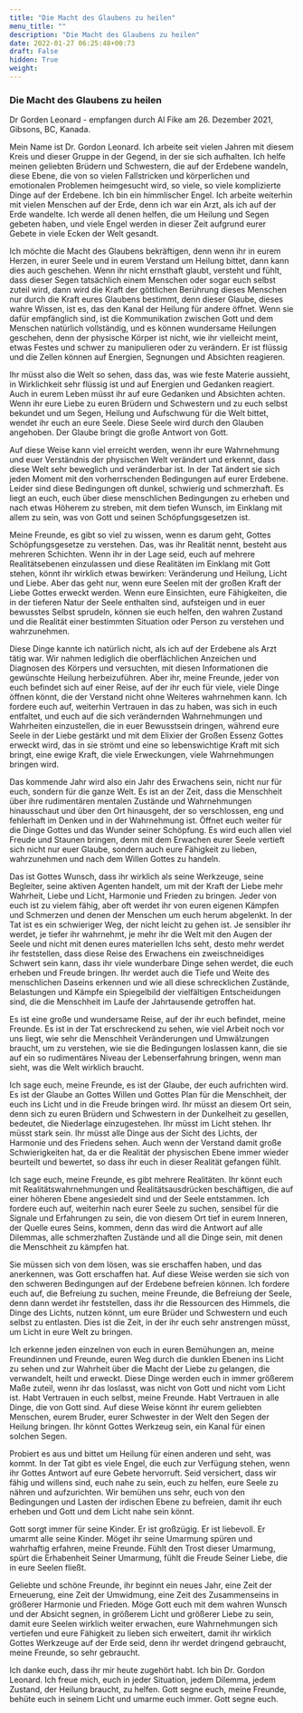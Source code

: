 ```yaml
---
title: "Die Macht des Glaubens zu heilen"
menu_title: ""
description: "Die Macht des Glaubens zu heilen"
date: 2022-01-27 06:25:48+00:73
draft: False
hidden: True
weight:
---
```

### Die Macht des Glaubens zu heilen

Dr Gorden Leonard - empfangen durch Al Fike am 26. Dezember 2021, Gibsons, BC, Kanada.

Mein Name ist Dr. Gordon Leonard. Ich arbeite seit vielen Jahren mit diesem Kreis und dieser Gruppe in der Gegend, in der sie sich aufhalten. Ich helfe meinen geliebten Brüdern und Schwestern, die auf der Erdebene wandeln, diese Ebene, die von so vielen Fallstricken und körperlichen und emotionalen Problemen heimgesucht wird, so viele, so viele komplizierte Dinge auf der Erdebene. Ich bin ein himmlischer Engel. Ich arbeite weiterhin mit vielen Menschen auf der Erde, denn ich war ein Arzt, als ich auf der Erde wandelte. Ich werde all denen helfen, die um Heilung und Segen gebeten haben, und viele Engel werden in dieser Zeit aufgrund eurer Gebete in viele Ecken der Welt gesandt.

Ich möchte die Macht des Glaubens bekräftigen, denn wenn ihr in eurem Herzen, in eurer Seele und in eurem Verstand um Heilung bittet, dann kann dies auch geschehen. Wenn ihr nicht ernsthaft glaubt, versteht und fühlt, dass dieser Segen tatsächlich einem Menschen oder sogar euch selbst zuteil wird, dann wird die Kraft der göttlichen Berührung dieses Menschen nur durch die Kraft eures Glaubens bestimmt, denn dieser Glaube, dieses wahre Wissen, ist es, das den Kanal der Heilung für andere öffnet. Wenn sie dafür empfänglich sind, ist die Kommunikation zwischen Gott und dem Menschen natürlich vollständig, und es können wundersame Heilungen geschehen, denn der physische Körper ist nicht, wie ihr vielleicht meint, etwas Festes und schwer zu manipulieren oder zu verändern. Er ist flüssig und die Zellen können auf Energien, Segnungen und Absichten reagieren.

Ihr müsst also die Welt so sehen, dass das, was wie feste Materie aussieht, in Wirklichkeit sehr flüssig ist und auf Energien und Gedanken reagiert. Auch in eurem Leben müsst ihr auf eure Gedanken und Absichten achten. Wenn ihr eure Liebe zu euren Brüdern und Schwestern und zu euch selbst bekundet und um Segen, Heilung und Aufschwung für die Welt bittet, wendet ihr euch an eure Seele. Diese Seele wird durch den Glauben angehoben. Der Glaube bringt die große Antwort von Gott.

Auf diese Weise kann viel erreicht werden, wenn ihr eure Wahrnehmung und euer Verständnis der physischen Welt verändert und erkennt, dass diese Welt sehr beweglich und veränderbar ist. In der Tat ändert sie sich jeden Moment mit den vorherrschenden Bedingungen auf eurer Erdebene. Leider sind diese Bedingungen oft dunkel, schwierig und schmerzhaft. Es liegt an euch, euch über diese menschlichen Bedingungen zu erheben und nach etwas Höherem zu streben, mit dem tiefen Wunsch, im Einklang mit allem zu sein, was von Gott und seinen Schöpfungsgesetzen ist.

Meine Freunde, es gibt so viel zu wissen, wenn es darum geht, Gottes Schöpfungsgesetze zu verstehen. Das, was ihr Realität nennt, besteht aus mehreren Schichten. Wenn ihr in der Lage seid, euch auf mehrere Realitätsebenen einzulassen und diese Realitäten im Einklang mit Gott stehen, könnt ihr wirklich etwas bewirken: Veränderung und Heilung, Licht und Liebe. Aber das geht nur, wenn eure Seelen mit der großen Kraft der Liebe Gottes erweckt werden. Wenn eure Einsichten, eure Fähigkeiten, die in der tieferen Natur der Seele enthalten sind, aufsteigen und in euer bewusstes Selbst sprudeln, können sie euch helfen, den wahren Zustand und die Realität einer bestimmten Situation oder Person zu verstehen und wahrzunehmen.

Diese Dinge kannte ich natürlich nicht, als ich auf der Erdebene als Arzt tätig war. Wir nahmen lediglich die oberflächlichen Anzeichen und Diagnosen des Körpers und versuchten, mit diesen Informationen die gewünschte Heilung herbeizuführen. Aber ihr, meine Freunde, jeder von euch befindet sich auf einer Reise, auf der ihr euch für viele, viele Dinge öffnen könnt, die der Verstand nicht ohne Weiteres wahrnehmen kann. Ich fordere euch auf, weiterhin Vertrauen in das zu haben, was sich in euch entfaltet, und euch auf die sich verändernden Wahrnehmungen und Wahrheiten einzustellen, die in euer Bewusstsein dringen, während eure Seele in der Liebe gestärkt und mit dem Elixier der Großen Essenz Gottes erweckt wird, das in sie strömt und eine so lebenswichtige Kraft mit sich bringt, eine ewige Kraft, die viele Erweckungen, viele Wahrnehmungen bringen wird.

Das kommende Jahr wird also ein Jahr des Erwachens sein, nicht nur für euch, sondern für die ganze Welt. Es ist an der Zeit, dass die Menschheit über ihre rudimentären mentalen Zustände und Wahrnehmungen hinausschaut und über den Ort hinausgeht, der so verschlossen, eng und fehlerhaft im Denken und in der Wahrnehmung ist. Öffnet euch weiter für die Dinge Gottes und das Wunder seiner Schöpfung. Es wird euch allen viel Freude und Staunen bringen, denn mit dem Erwachen eurer Seele vertieft sich nicht nur euer Glaube, sondern auch eure Fähigkeit zu lieben, wahrzunehmen und nach dem Willen Gottes zu handeln.

Das ist Gottes Wunsch, dass ihr wirklich als seine Werkzeuge, seine Begleiter, seine aktiven Agenten handelt, um mit der Kraft der Liebe mehr Wahrheit, Liebe und Licht, Harmonie und Frieden zu bringen. Jeder von euch ist zu vielem fähig, aber oft werdet ihr von euren eigenen Kämpfen und Schmerzen und denen der Menschen um euch herum abgelenkt. In der Tat ist es ein schwieriger Weg, der nicht leicht zu gehen ist. Je sensibler ihr werdet, je tiefer ihr wahrnehmt, je mehr ihr die Welt mit den Augen der Seele und nicht mit denen eures materiellen Ichs seht, desto mehr werdet ihr feststellen, dass diese Reise des Erwachens ein zweischneidiges Schwert sein kann, dass ihr viele wunderbare Dinge sehen werdet, die euch erheben und Freude bringen. Ihr werdet auch die Tiefe und Weite des menschlichen Daseins erkennen und wie all diese schrecklichen Zustände, Belastungen und Kämpfe ein Spiegelbild der vielfältigen Entscheidungen sind, die die Menschheit im Laufe der Jahrtausende getroffen hat.

Es ist eine große und wundersame Reise, auf der ihr euch befindet, meine Freunde. Es ist in der Tat erschreckend zu sehen, wie viel Arbeit noch vor uns liegt, wie sehr die Menschheit Veränderungen und Umwälzungen braucht, um zu verstehen, wie sie die Bedingungen loslassen kann, die sie auf ein so rudimentäres Niveau der Lebenserfahrung bringen, wenn man sieht, was die Welt wirklich braucht.

Ich sage euch, meine Freunde, es ist der Glaube, der euch aufrichten wird. Es ist der Glaube an Gottes Willen und Gottes Plan für die Menschheit, der euch ins Licht und in die Freude bringen wird. Ihr müsst an diesem Ort sein, denn sich zu euren Brüdern und Schwestern in der Dunkelheit zu gesellen, bedeutet, die Niederlage einzugestehen. Ihr müsst im Licht stehen. Ihr müsst stark sein. Ihr müsst alle Dinge aus der Sicht des Lichts, der Harmonie und des Friedens sehen. Auch wenn der Verstand damit große Schwierigkeiten hat, da er die Realität der physischen Ebene immer wieder beurteilt und bewertet, so dass ihr euch in dieser Realität gefangen fühlt.

Ich sage euch, meine Freunde, es gibt mehrere Realitäten. Ihr könnt euch mit Realitätswahrnehmungen und Realitätsausdrücken beschäftigen, die auf einer höheren Ebene angesiedelt sind und der Seele entstammen. Ich fordere euch auf, weiterhin nach eurer Seele zu suchen, sensibel für die Signale und Erfahrungen zu sein, die von diesem Ort tief in eurem Inneren, der Quelle eures Seins, kommen, denn das wird die Antwort auf alle Dilemmas, alle schmerzhaften Zustände und all die Dinge sein, mit denen die Menschheit zu kämpfen hat.

Sie müssen sich von dem lösen, was sie erschaffen haben, und das anerkennen, was Gott erschaffen hat. Auf diese Weise werden sie sich von den schweren Bedingungen auf der Erdebene befreien können. Ich fordere euch auf, die Befreiung zu suchen, meine Freunde, die Befreiung der Seele, denn dann werdet ihr feststellen, dass ihr die Ressourcen des Himmels, die Dinge des Lichts, nutzen könnt, um eure Brüder und Schwestern und euch selbst zu entlasten. Dies ist die Zeit, in der ihr euch sehr anstrengen müsst, um Licht in eure Welt zu bringen.

Ich erkenne jeden einzelnen von euch in euren Bemühungen an, meine Freundinnen und Freunde, euren Weg durch die dunklen Ebenen ins Licht zu sehen und zur Wahrheit über die Macht der Liebe zu gelangen, die verwandelt, heilt und erweckt. Diese Dinge werden euch in immer größerem Maße zuteil, wenn ihr das loslasst, was nicht von Gott und nicht vom Licht ist. Habt Vertrauen in euch selbst, meine Freunde. Habt Vertrauen in alle Dinge, die von Gott sind. Auf diese Weise könnt ihr eurem geliebten Menschen, eurem Bruder, eurer Schwester in der Welt den Segen der Heilung bringen. Ihr könnt Gottes Werkzeug sein, ein Kanal für einen solchen Segen.

Probiert es aus und bittet um Heilung für einen anderen und seht, was kommt. In der Tat gibt es viele Engel, die euch zur Verfügung stehen, wenn ihr Gottes Antwort auf eure Gebete hervorruft. Seid versichert, dass wir fähig und willens sind, euch nahe zu sein, euch zu helfen, eure Seele zu nähren und aufzurichten. Wir bemühen uns sehr, euch von den Bedingungen und Lasten der irdischen Ebene zu befreien, damit ihr euch erheben und Gott und dem Licht nahe sein könnt.

Gott sorgt immer für seine Kinder. Er ist großzügig. Er ist liebevoll. Er umarmt alle seine Kinder. Möget ihr seine Umarmung spüren und wahrhaftig erfahren, meine Freunde. Fühlt den Trost dieser Umarmung, spürt die Erhabenheit Seiner Umarmung, fühlt die Freude Seiner Liebe, die in eure Seelen fließt.

Geliebte und schöne Freunde, ihr beginnt ein neues Jahr, eine Zeit der Erneuerung, eine Zeit der Umwidmung, eine Zeit des Zusammenseins in größerer Harmonie und Frieden. Möge Gott euch mit dem wahren Wunsch und der Absicht segnen, in größerem Licht und größerer Liebe zu sein, damit eure Seelen wirklich weiter erwachen, eure Wahrnehmungen sich vertiefen und eure Fähigkeit zu lieben sich erweitert, damit ihr wirklich Gottes Werkzeuge auf der Erde seid, denn ihr werdet dringend gebraucht, meine Freunde, so sehr gebraucht.

Ich danke euch, dass ihr mir heute zugehört habt. Ich bin Dr. Gordon Leonard. Ich freue mich, euch in jeder Situation, jedem Dilemma, jedem Zustand, der Heilung braucht, zu helfen. Gott segne euch, meine Freunde, behüte euch in seinem Licht und umarme euch immer. Gott segne euch.
